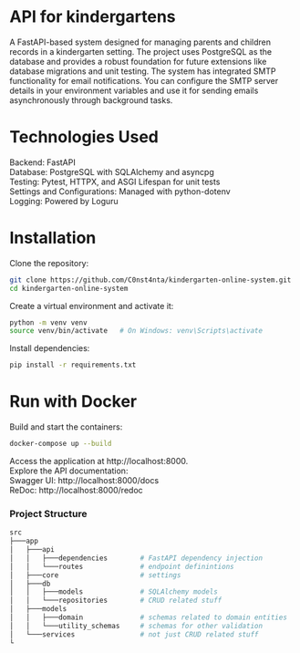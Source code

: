 # API for kindergartens

A FastAPI-based system designed for managing parents and children records in a kindergarten setting. The project uses PostgreSQL as the database and provides a robust foundation for future extensions like database migrations and unit testing. The system has integrated SMTP functionality for email notifications. You can configure the SMTP server details in your environment variables and use it for sending emails asynchronously through background tasks.

# Technologies Used

Backend: FastAPI  
Database: PostgreSQL with SQLAlchemy and asyncpg  
Testing: Pytest, HTTPX, and ASGI Lifespan for unit tests  
Settings and Configurations: Managed with python-dotenv  
Logging: Powered by Loguru  

# Installation
Clone the repository:
```bash
git clone https://github.com/C0nst4nta/kindergarten-online-system.git  
cd kindergarten-online-system
```  
Create a virtual environment and activate it:  
```bash
python -m venv venv
source venv/bin/activate   # On Windows: venv\Scripts\activate
```  
Install dependencies:  
```bash
pip install -r requirements.txt
```


# Run with Docker
Build and start the containers:
```bash
docker-compose up --build
```
Access the application at http://localhost:8000.  
Explore the API documentation:  
Swagger UI: http://localhost:8000/docs  
ReDoc: http://localhost:8000/redoc  



### Project Structure
```bash
src
├───app
│   ├───api
│   │   ├───dependencies        # FastAPI dependency injection 
│   │   └───routes              # endpoint definintions
│   ├───core                    # settings
│   ├───db
│   │   ├───models              # SQLAlchemy models
│   │   └───repositories        # CRUD related stuff
│   ├───models                  
│   │   ├───domain              # schemas related to domain entities
│   │   └───utility_schemas     # schemas for other validation
│   └───services                # not just CRUD related stuff
└    
```


